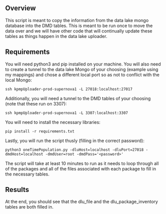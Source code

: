 ## Overview
This script is meant to copy the information from the data lake mongo database into the DMD tables. This is meant to be run once to move the data over and we will have other code that will continually update these tables as things happen in the data lake uploader.

## Requirements
You will need python3 and pip installed on your machine. You will also need to create a tunnel to the data lake Mongo of your choosing (example using my mappings) and chose a different local port so as not to conflict with the local Mongo:

    ssh kpmpUploader-prod-supernova1 -L 27018:localhost:27017

Additionally, you will need a tunnel to the DMD tables of your choosing (note that these run on 3307):

    ssh kpmpUploader-prod-supernova1 -L 3307:localhost:3307

You will need to install the necessary libraries:

    pip install -r requirements.txt

Lastly, you will run the script thusly (filling in the correct password):

    python3 oneTimePopulation.py -dluHost=localhost -dluPort=27018 -dmdHost=localhost -dmdUser=root -dmdPass='<password>'

The script will take at least 10 minutes to run as it needs to loop through all of the packages and all of the files associated with each package to fill in the necessary tables.

## Results
At the end, you should see that the dlu_file and the dlu_package_inventory tables are both filled in. 
